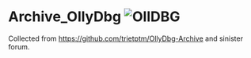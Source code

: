 # Archive_OllyDbg ![OllDBG](https://img.shields.io/badge/OllDBG-blue.svg)
Collected from https://github.com/trietptm/OllyDbg-Archive and sinister forum.
